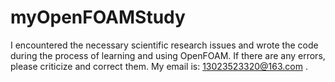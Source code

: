 # myOpenFOAMStudy
I encountered the necessary scientific research issues and wrote the code during the process of learning and using OpenFOAM.
If there are any errors, please criticize and correct them. My email is: 13023523320@163.com .
